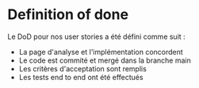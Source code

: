 # Definition of done

Le DoD pour nos user stories a été défini comme suit :

- La page d'analyse et l'implémentation concordent
- Le code est commité et mergé dans la branche main
- Les critères d'acceptation sont remplis
- Les tests end to end ont été effectués